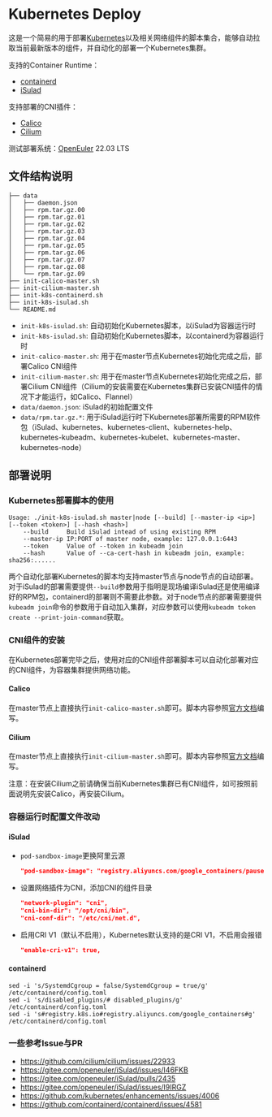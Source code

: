 # Kubernetes Deploy

这是一个简易的用于部署[Kubernetes](https://kubernetes.io)以及相关网络组件的脚本集合，能够自动拉取当前最新版本的组件，并自动化的部署一个Kubernetes集群。

支持的Container Runtime：

- [containerd](https://github.com/containerd/containerd)
- [iSulad](https://gitee.com/openeuler/iSulad)

支持部署的CNI插件：

- [Calico](https://www.tigera.io/project-calico/)
- [Cilium](https://www.cilium.io/)

测试部署系统：[OpenEuler](https://www.openeuler.org) 22.03 LTS

## 文件结构说明

```shell
├── data
│   ├── daemon.json
│   ├── rpm.tar.gz.00
│   ├── rpm.tar.gz.01
│   ├── rpm.tar.gz.02
│   ├── rpm.tar.gz.03
│   ├── rpm.tar.gz.04
│   ├── rpm.tar.gz.05
│   ├── rpm.tar.gz.06
│   ├── rpm.tar.gz.07
│   ├── rpm.tar.gz.08
│   └── rpm.tar.gz.09
├── init-calico-master.sh
├── init-cilium-master.sh
├── init-k8s-containerd.sh
├── init-k8s-isulad.sh
└── README.md
```

- `init-k8s-isulad.sh`: 自动初始化Kubernetes脚本，以iSulad为容器运行时
- `init-k8s-isulad.sh`: 自动初始化Kubernetes脚本，以containerd为容器运行时
- `init-calico-master.sh`: 用于在master节点Kubernetes初始化完成之后，部署Calico CNI组件
- `init-cilium-master.sh`: 用于在master节点Kubernetes初始化完成之后，部署Cilium CNI组件（Cilium的安装需要在Kubernetes集群已安装CNI插件的情况下才能运行，如Calico、Flannel）
- `data/daemon.json`: iSulad的初始配置文件
- `data/rpm.tar.gz.*`: 用于iSulad运行时下Kubernetes部署所需要的RPM软件包（iSulad、kubernetes、kubernetes-client、kubernetes-help、kubernetes-kubeadm、kubernetes-kubelet、kubernetes-master、kubernetes-node）

## 部署说明

### Kubernetes部署脚本的使用

```
Usage: ./init-k8s-isulad.sh master|node [--build] [--master-ip <ip>] [--token <token>] [--hash <hash>]
    --build     Build iSulad intead of using existing RPM
    --master-ip IP:PORT of master node, example: 127.0.0.1:6443
    --token     Value of --token in kubeadm join
    --hash      Value of --ca-cert-hash in kubeadm join, example: sha256:......
```

两个自动化部署Kubernetes的脚本均支持master节点与node节点的自动部署。对于iSulad的部署需要提供`--build`参数用于指明是现场编译iSulad还是使用编译好的RPM包，containerd的部署则不需要此参数。对于node节点的部署需要提供`kubeadm join`命令的参数用于自动加入集群，对应参数可以使用`kubeadm token create --print-join-command`获取。

### CNI组件的安装

在Kubernetes部署完毕之后，使用对应的CNI组件部署脚本可以自动化部署对应的CNI组件，为容器集群提供网络功能。

#### Calico

在master节点上直接执行`init-calico-master.sh`即可。脚本内容参照[官方文档](https://docs.tigera.io/calico/latest/getting-started/kubernetes/quickstart)编写。

#### Cilium

在master节点上直接执行`init-cilium-master.sh`即可。脚本内容参照[官方文档](https://docs.cilium.io/en/stable/gettingstarted/k8s-install-default)编写。

注意：在安装Cilium之前请确保当前Kubernetes集群已有CNI组件，如可按照前面说明先安装Calico，再安装Cilium。

### 容器运行时配置文件改动

#### iSulad

- `pod-sandbox-image`更换阿里云源
    ```json
    "pod-sandbox-image": "registry.aliyuncs.com/google_containers/pause:3.9",
    ```
- 设置网络插件为CNI，添加CNI的组件目录
    ```json
    "network-plugin": "cni",
    "cni-bin-dir": "/opt/cni/bin",
    "cni-conf-dir": "/etc/cni/net.d",
    ```
- 启用CRI V1（默认不启用），Kubernetes默认支持的是CRI V1，不启用会报错
    ```json
    "enable-cri-v1": true,
    ```

#### containerd

```shell
sed -i 's/SystemdCgroup = false/SystemdCgroup = true/g' /etc/containerd/config.toml
sed -i 's/disabled_plugins/# disabled_plugins/g' /etc/containerd/config.toml
sed -i 's#registry.k8s.io#registry.aliyuncs.com/google_containers#g' /etc/containerd/config.toml
```

### 一些参考Issue与PR

- <https://github.com/cilium/cilium/issues/22933>
- <https://gitee.com/openeuler/iSulad/issues/I46FKB>
- <https://gitee.com/openeuler/iSulad/pulls/2435>
- <https://gitee.com/openeuler/iSulad/issues/I9IRGZ>
- <https://github.com/kubernetes/enhancements/issues/4006>
- <https://github.com/containerd/containerd/issues/4581>
